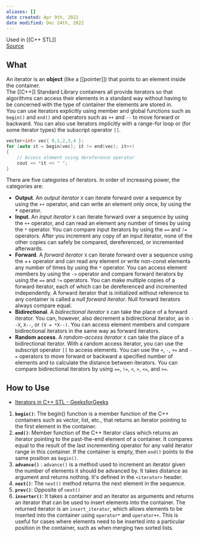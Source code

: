 ```yaml
---
aliases: []
date created: Apr 9th, 2022
date modified: Dec 24th, 2022
---
```

Used in [[C++ STL]]  
[Source](https://docs.microsoft.com/en-us/cpp/standard-library/iterators?view=msvc-170)

## What
An iterator is an **object** (like a [[pointer]]) that points to an element inside the container.  
The [[C++]] Standard Library containers all provide iterators so that algorithms can access their elements in a standard way without having to be concerned with the type of container the elements are stored in.  
You can use iterators explicitly using member and global functions such as `begin()` and `end()` and operators such as `++` and `--` to move forward or backward. You can also use iterators implicitly with a range-for loop or (for some iterator types) the subscript operator `[]`.

```c++
vector<int> vec{ 0,1,2,3,4 };
for (auto it = begin(vec); it != end(vec); it++)
{
    // Access element using dereference operator
    cout << *it << " ";
}
```

There are five categories of iterators. In order of increasing power, the categories are:
- **Output**. An _output iterator_ `X` can iterate forward over a sequence by using the `++` operator, and can write an element only once, by using the **`*`** operator.
- **Input**. An _input iterator_ `X` can iterate forward over a sequence by using the `++` operator, and can read an element any number of times by using the `*` operator. You can compare input iterators by using the `==` and `!=` operators. After you increment any copy of an input iterator, none of the other copies can safely be compared, dereferenced, or incremented afterwards.
- **Forward**. A _forward iterator_ `X` can iterate forward over a sequence using the ++ operator and can read any element or write non-const elements any number of times by using the `*` operator. You can access element members by using the `->` operator and compare forward iterators by using the `==` and `!=` operators. You can make multiple copies of a forward iterator, each of which can be dereferenced and incremented independently. A forward iterator that is initialized without reference to any container is called a _null forward iterator_. Null forward iterators always compare equal.
- **Bidirectional**. A _bidirectional iterator_ `X` can take the place of a forward iterator. You can, however, also decrement a bidirectional iterator, as in `--X`, `X--`, or `(V = *X--)`. You can access element members and compare bidirectional iterators in the same way as forward iterators.
- **Random access**. A _random-access iterator_ `X` can take the place of a bidirectional iterator. With a random access iterator, you can use the subscript operator `[]` to access elements. You can use the `+`, `-`, `+=` and `-=` operators to move forward or backward a specified number of elements and to calculate the distance between iterators. You can compare bidirectional iterators by using `==`, `!=`, `<`, `>`, `<=`, and `>=`.

## How to Use
- [Iterators in C++ STL - GeeksforGeeks](https://www.geeksforgeeks.org/iterators-c-stl/)
1. **`begin()`**: The begin() function is a member function of the C++ containers such as vector, list, etc., that returns an iterator pointing to the first element in the container. 
2. **`end()`**: Member function of the C++ Iterator class which returns an iterator pointing to the past-the-end element of a container. It compares equal to the result of the last incrementing operator for any valid iterator range in this container. If the container is empty, then `end()` points to the same position as `begin()`.  
3. **`advance()`** : `advance()` is a method used to increment an iterator given the number of elements it should be advanced by. It takes distance as argument and returns nothing. It's defined in the `<iterator>` header.
4. **`next()`**: The `next()` method returns the next element in the sequence.
5. **`prev()`**: Opposite of `next()`
6. **`inserter()`**: It takes a container and an iterator as arguments and returns an iterator that can be used to insert elements into the container. The returned iterator is an `insert_iterator`, which allows elements to be inserted into the container using `operator*` and `operator++`. This is useful for cases where elements need to be inserted into a particular position in the container, such as when merging two sorted lists.
